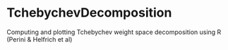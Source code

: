 # TchebychevDecomposition
Computing and plotting Tchebychev weight space decomposition using R (Perini &amp; Helfrich et al)
